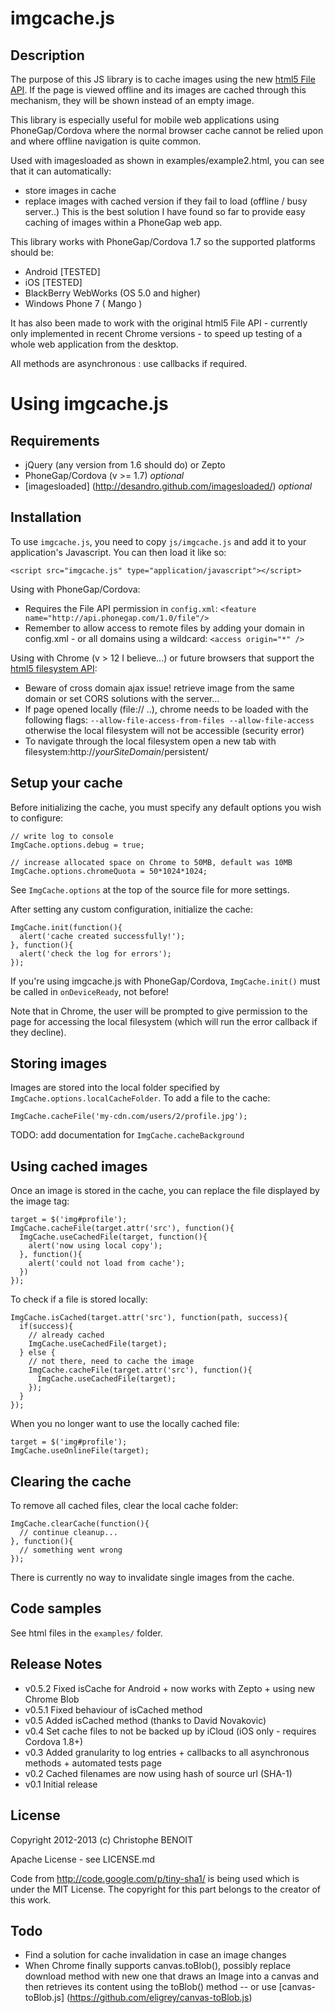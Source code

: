imgcache.js
===========

Description
-----------
The purpose of this JS library is to cache images using the new [html5 File API](https://developer.mozilla.org/en-US/docs/Using_files_from_web_applications). If the page is viewed offline and its images are cached through this mechanism, they will be shown instead of an empty image.

This library is especially useful for mobile web applications using PhoneGap/Cordova where the normal browser cache cannot be relied upon and where offline navigation is quite common.

Used with imagesloaded as shown in examples/example2.html, you can see that it can automatically:
* store images in cache
* replace images with cached version if they fail to load (offline / busy server..)
This is the best solution I have found so far to provide easy caching of images within a PhoneGap web app.

This library works with PhoneGap/Cordova 1.7 so the supported platforms should be:
* Android [TESTED]
* iOS [TESTED]
* BlackBerry WebWorks (OS 5.0 and higher)
* Windows Phone 7 ( Mango )

It has also been made to work with the original html5 File API - currently only implemented in recent Chrome versions - to speed up testing of a whole web application from the desktop.

All methods are asynchronous : use callbacks if required.

Using imgcache.js
=================

Requirements
------------
* jQuery (any version from 1.6 should do) or Zepto
* PhoneGap/Cordova (v >= 1.7) *optional*
* [imagesloaded] (http://desandro.github.com/imagesloaded/) *optional*

Installation
----------
To use `imgcache.js`, you need to copy `js/imgcache.js` and add it to your
application's Javascript. You can then load it like so:

    <script src="imgcache.js" type="application/javascript"></script>
    
Using with PhoneGap/Cordova:
* Requires the File API permission in `config.xml`: `<feature name="http://api.phonegap.com/1.0/file"/>`
* Remember to allow access to remote files by adding your domain in config.xml - or all domains using a wildcard: `<access origin="*" />`
    
Using with Chrome (v > 12 I believe...) or future browsers that support the [html5 filesystem API](http://caniuse.com/filesystem):
* Beware of cross domain ajax issue! retrieve image from the same domain or set CORS solutions with the server...
* If page opened locally (file:// ..), chrome needs to be loaded with the following flags: `--allow-file-access-from-files --allow-file-access` otherwise the local filesystem will not be accessible (security error)
* To navigate through the local filesystem open a new tab with filesystem:http://*yourSiteDomain*/persistent/
    
Setup your cache
----------------
Before initializing the cache, you must specify any default options you wish to configure:

    // write log to console
    ImgCache.options.debug = true;
    
    // increase allocated space on Chrome to 50MB, default was 10MB
    ImgCache.options.chromeQuota = 50*1024*1024;
    
See `ImgCache.options` at the top of the source file for more settings.
    
After setting any custom configuration, initialize the cache:

    ImgCache.init(function(){
      alert('cache created successfully!');
    }, function(){
      alert('check the log for errors');
    });
    
If you're using imgcache.js with PhoneGap/Cordova, `ImgCache.init()` must be called in `onDeviceReady`, not before!

Note that in Chrome, the user will be prompted to give permission to the page for accessing the local filesystem (which will run the error callback if they decline).

Storing images
--------------
Images are stored into the local folder specified by `ImgCache.options.localCacheFolder`. To add a file to the cache:

    ImgCache.cacheFile('my-cdn.com/users/2/profile.jpg');

TODO: add documentation for `ImgCache.cacheBackground`

Using cached images
-------------------
Once an image is stored in the cache, you can replace the file displayed by the image tag:

    target = $('img#profile');
    ImgCache.cacheFile(target.attr('src'), function(){
      ImgCache.useCachedFile(target, function(){
        alert('now using local copy');
      }, function(){
        alert('could not load from cache');
      })
    });
    
To check if a file is stored locally:

    ImgCache.isCached(target.attr('src'), function(path, success){
      if(success){
        // already cached
        ImgCache.useCachedFile(target);
      } else {
        // not there, need to cache the image
        ImgCache.cacheFile(target.attr('src'), function(){
          ImgCache.useCachedFile(target);
        });
      }
    });
    
When you no longer want to use the locally cached file:

    target = $('img#profile');
    ImgCache.useOnlineFile(target);

Clearing the cache
------------------
To remove all cached files, clear the local cache folder:

    ImgCache.clearCache(function(){
      // continue cleanup...
    }, function(){
      // something went wrong
    });
    
There is currently no way to invalidate single images from the cache.

Code samples
------------
See html files in the `examples/` folder.

Release Notes
-------------
* v0.5.2 Fixed isCache for Android  + now works with Zepto + using new Chrome Blob
* v0.5.1 Fixed behaviour of isCached method
* v0.5 Added isCached method (thanks to David Novakovic)
* v0.4 Set cache files to not be backed up by iCloud (iOS only - requires Cordova 1.8+)
* v0.3 Added granularity to log entries + callbacks to all asynchronous methods + automated tests page
* v0.2 Cached filenames are now using hash of source url (SHA-1)
* v0.1 Initial release

License
-------
Copyright 2012-2013 (c) Christophe BENOIT

Apache License - see LICENSE.md

Code from http://code.google.com/p/tiny-sha1/ is being used which is under the MIT License.
The copyright for this part belongs to the creator of this work.

Todo
----
* Find a solution for cache invalidation in case an image changes
* When Chrome finally supports canvas.toBlob(), possibly replace download method with new one that draws an Image into a canvas and then retrieves its content using the toBlob() method -- or use [canvas-toBlob.js] (https://github.com/eligrey/canvas-toBlob.js)
